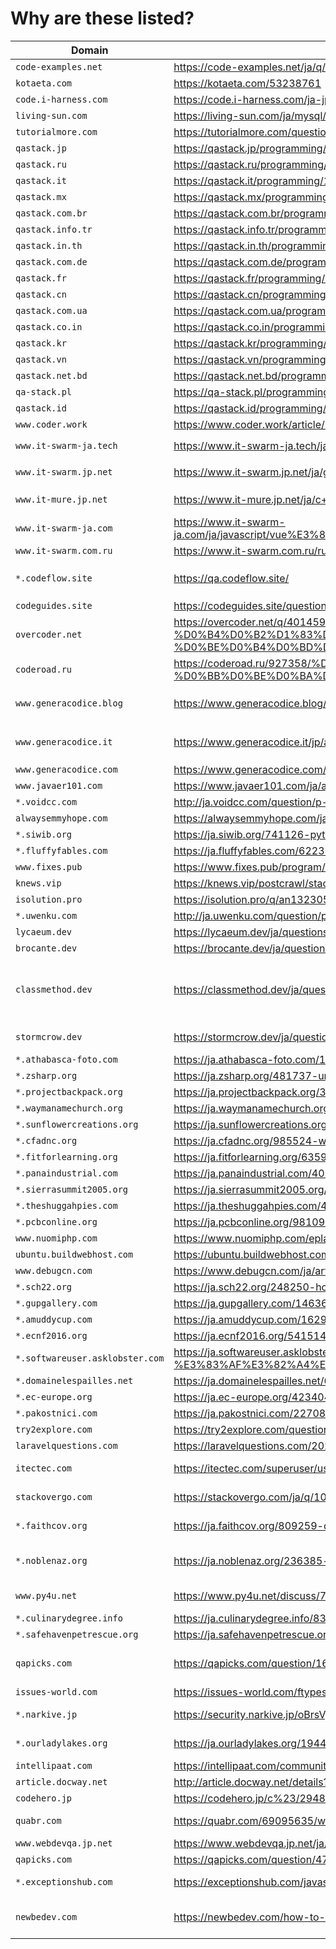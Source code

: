 # Why are these listed?

| Domain | Page | Original | Note |
| ------ | ---- | -------- | ---- |
| `code-examples.net` | https://code-examples.net/ja/q/246c591 | https://stackoverflow.com/questions/38192529/ |  |
| `kotaeta.com` | https://kotaeta.com/53238761 | https://arduino.stackexchange.com/questions/21605/ |  |
| `code.i-harness.com` | https://code.i-harness.com/ja-jp/q/1cc697 | https://stackoverflow.com/questions/1885847/ |  |
| `living-sun.com` | https://living-sun.com/ja/mysql/566242-mysql-select-nested-query-very-complicated-mysql-select-nested.html | https://stackoverflow.com/questions/1599464/ |  |
| `tutorialmore.com` | https://tutorialmore.com/questions-838617.htm | https://superuser.com/questions/1183564/ |  |
| `qastack.jp` | https://qastack.jp/programming/11227809/ | https://stackoverflow.com/questions/11227809/ |  |
| `qastack.ru` | https://qastack.ru/programming/13150343/the-constant-cannot-be-marked-static | https://stackoverflow.com/q/13150343 |  |
| `qastack.it` | https://qastack.it/programming/11227809/ | https://stackoverflow.com/questions/11227809/ |  |
| `qastack.mx` | https://qastack.mx/programming/11227809/ | https://stackoverflow.com/questions/11227809/ |  |
| `qastack.com.br` | https://qastack.com.br/programming/11227809/ | https://stackoverflow.com/questions/11227809/ |  |
| `qastack.info.tr` | https://qastack.info.tr/programming/11227809/ | https://stackoverflow.com/questions/11227809/ |  |
| `qastack.in.th` | https://qastack.in.th/programming/11227809/ | https://stackoverflow.com/questions/11227809/ |  |
| `qastack.com.de` | https://qastack.com.de/programming/11227809/ | https://stackoverflow.com/questions/11227809/ |  |
| `qastack.fr` | https://qastack.fr/programming/11227809/ | https://stackoverflow.com/questions/11227809/ |  |
| `qastack.cn` | https://qastack.cn/programming/11227809/ | https://stackoverflow.com/questions/11227809/ |  |
| `qastack.com.ua` | https://qastack.com.ua/programming/11227809/ | https://stackoverflow.com/questions/11227809/ |  |
| `qastack.co.in` | https://qastack.co.in/programming/11227809/ | https://stackoverflow.com/questions/11227809/ |  |
| `qastack.kr` | https://qastack.kr/programming/11227809/ | https://stackoverflow.com/questions/11227809/ |  |
| `qastack.vn` | https://qastack.vn/programming/11227809/ | https://stackoverflow.com/questions/11227809/ |  |
| `qastack.net.bd` | https://qastack.net.bd/programming/11227809/ | https://stackoverflow.com/questions/11227809/ |  |
| `qa-stack.pl` | https://qa-stack.pl/programming/11227809/ | https://stackoverflow.com/questions/11227809/ |  |
| `qastack.id` | https://qastack.id/programming/11227809/ | https://stackoverflow.com/questions/11227809/ |  |
| `www.coder.work` | https://www.coder.work/article/3794436 | https://stackoverflow.com/questions/13375357/ |  |
| `www.it-swarm-ja.tech` | https://www.it-swarm-ja.tech/ja/linux/944475555/ | https://superuser.com/questions/1347723/ | redirects to `www.it-mure.jp.net` |
| `www.it-swarm.jp.net` | https://www.it-swarm.jp.net/ja/google-chrome/chrome%e3%81%af%e6%8b%a1%e5%bc%b5%e6%a9%9f%e8%83%bd%e3%82%92%e3%81%a9%e3%81%93%e3%81%ab%e4%bf%9d%e5%ad%98%e3%81%97%e3%81%be%e3%81%99%e3%81%8b%ef%bc%9f/1071750676/ | https://stackoverflow.com/q/14543896 | redirects to `www.it-mure.jp.net` |
| `www.it-mure.jp.net` | https://www.it-mure.jp.net/ja/c++/c-%E3%81%A7%E3%82%B3%E3%83%AB%E3%83%BC%E3%83%81%E3%83%B3%E3%82%92%E3%81%A9%E3%81%AE%E3%82%88%E3%81%86%E3%81%AB%E5%AE%9F%E8%A3%85%E3%81%97%E3%81%BE%E3%81%99%E3%81%8B/958393809/ | https://stackoverflow.com/questions/121757/how-do-you-implement-coroutines-in-c |  |
| `www.it-swarm-ja.com` | https://www.it-swarm-ja.com/ja/javascript/vue%E3%81%A7%E5%8B%95%E4%BD%9C%E3%81%97%E3%81%AA%E3%81%84keyup%E3%82%A4%E3%83%99%E3%83%B3%E3%83%88%E3%81%A7%E5%85%A5%E5%8A%9B%E3%81%97%E3%81%A6%E3%81%8F%E3%81%A0%E3%81%95%E3%81%84/835790755/ | https://stackoverflow.com/q/46955147 |  |
| `www.it-swarm.com.ru` | https://www.it-swarm.com.ru/ru/javascript/poluchit-epohu-na-opredelennuyu-datu-ispolzuya-javascript/969526135/ | https://stackoverflow.com/q/3367415 |  |
| `*.codeflow.site` | https://qa.codeflow.site/ |  | This domain is used for redirection to `codeguides.site` |
| `codeguides.site` | https://codeguides.site/questions/ja/950037/same-ajax-called-twice-jquery | https://stackoverflow.com/q/950037 |  |
| `overcoder.net` | https://overcoder.net/q/4014591/%D0%BA%D0%B0%D0%BA-%D0%BF%D0%BE%D0%BA%D0%B0%D0%B7%D0%B0%D1%82%D1%8C-%D0%B4%D0%B8%D0%B0%D0%BB%D0%BE%D0%B3-%D0%BF%D1%80%D0%BE%D0%B3%D1%80%D0%B5%D1%81%D1%81%D0%B0-%D0%B2-%D0%B4%D0%B2%D1%83%D1%85-%D0%B4%D0%B5%D0%B9%D1%81%D1%82%D0%B2%D0%B8%D1%8F%D1%85-%D0%BF%D1%80%D0%B8-%D0%BF%D0%B5%D1%80%D0%B5%D0%BA%D0%BB%D1%8E%D1%87%D0%B5%D0%BD%D0%B8%D0%B8-%D1%81-%D0%BE%D0%B4%D0%BD%D0%BE%D0%B3%D0%BE | https://stackoverflow.com/questions/11500794/ |  |
| `coderoad.ru` | https://coderoad.ru/927358/%D0%9A%D0%B0%D0%BA-%D0%BE%D1%82%D0%BC%D0%B5%D0%BD%D0%B8%D1%82%D1%8C-%D1%81%D0%B0%D0%BC%D1%8B%D0%B5-%D0%BF%D0%BE%D1%81%D0%BB%D0%B5%D0%B4%D0%BD%D0%B8%D0%B5-%D0%BB%D0%BE%D0%BA%D0%B0%D0%BB%D1%8C%D0%BD%D1%8B%D0%B5-%D0%BA%D0%BE%D0%BC%D0%BC%D0%B8%D1%82%D1%8B-%D0%B2-Git | https://stackoverflow.com/questions/927358/ |  |
| `www.generacodice.blog` | https://www.generacodice.blog/jp/articolo/52938/ | https://stackoverflow.com/questions/814167/ | This site is used for redirection to `www.generacodice.com` |
| `www.generacodice.it` | https://www.generacodice.it/jp/articolo/126815/ | https://stackoverflow.com/questions/199468/ | This site is used for redirection to `www.generacodice.com` |
| `www.generacodice.com` | https://www.generacodice.com/jp/articolo/119396/C%23+get+thumbnail+from+file+via+windows+api | https://stackoverflow.com/questions/1439719 |  |
| `www.javaer101.com` | https://www.javaer101.com/ja/article/2084594.html | https://stackoverflow.com/questions/35394937/ |  |
| `*.voidcc.com` | http://ja.voidcc.com/question/p-glmhmyzr-pk.html | https://stackoverflow.com/questions/48042872/ |  |
| `alwaysemmyhope.com` | https://alwaysemmyhope.com/ja/linux/542609-glibc-elf-file-os-abi-invalid-linux-linux-kernel-glibc-abi.html | https://stackoverflow.com/q/7647818 |  |
| `*.siwib.org` | https://ja.siwib.org/741126-pytesseract-tesseractnotfound-error-tesseract-is-PZDKWA | https://stackoverflow.com/q/50951955 |  |
| `*.fluffyfables.com` | https://ja.fluffyfables.com/622335-article-pytesseract-tesseractnotfound-error-tesseract-is | https://stackoverflow.com/q/50951955 |  |
| `www.fixes.pub` | https://www.fixes.pub/program/38000.html | https://stackoverflow.com/q/49289575 |  |
| `knews.vip` | https://knews.vip/postcrawl/stack/view?site=so&key=76312086 | https://stackoverflow.com/q/63314288 |  |
| `isolution.pro` | https://isolution.pro/q/an13230537/play-sutoa-kara-apuri-no-gokansei-matorikkusu-o-nyushusuru | https://android.stackexchange.com/q/232739 |  |
| `*.uwenku.com` | http://ja.uwenku.com/question/p-oafoukjq-gq.html | https://stackoverflow.com/questions/48045748 |  |
| `lycaeum.dev` | https://lycaeum.dev/ja/questions/29482 | https://stackoverflow.com/questions/29482 |  |
| `brocante.dev` | https://brocante.dev/ja/questions/5223 | https://stackoverflow.com/questions/5223 |  |
| `classmethod.dev` | https://classmethod.dev/ja/questions/1414365 | https://stackoverflow.com/questions/1414365 | This is not dev.classmethod.jp (DevelopersIO, produced by Classmethod, Inc.) |
| `stormcrow.dev` | https://stormcrow.dev/ja/questions/1030169 | https://stackoverflow.com/questions/1030169/easy-way-to-pull-latest-of-all-git-submodules |  |
| `*.athabasca-foto.com` | https://ja.athabasca-foto.com/139585-how-to-get-an-enum-GVEZVS | https://stackoverflow.com/questions/604424 |  |
| `*.zsharp.org` | https://ja.zsharp.org/481737-uncaught-syntaxerror-unexpected-token-ULISDT | https://stackoverflow.com/questions/3143698 |  |
| `*.projectbackpack.org` | https://ja.projectbackpack.org/318738-disable-enable-an-input-with-MWIBMZ | https://stackoverflow.com/questions/1414365 |  |
| `*.waymanamechurch.org` | https://ja.waymanamechurch.org/591659-what-is-the-not-not-NXUFJG | https://stackoverflow.com/questions/784929 |  |
| `*.sunflowercreations.org` | https://ja.sunflowercreations.org/697902-how-do-i-open-a-VUPZKF | https://stackoverflow.com/questions/3204380 |  |
| `*.cfadnc.org` | https://ja.cfadnc.org/985524-what-is-the-purpose-of-DXQQMX | https://stackoverflow.com/questions/36688321 |  |
| `*.fitforlearning.org` | https://ja.fitforlearning.org/635934-includes-not-working-in-internet-ZFTDNI | https://stackoverflow.com/questions/36574351 |  |
| `*.panaindustrial.com` | https://ja.panaindustrial.com/401278-how-to-change-the-default-RQJPUK | https://stackoverflow.com/questions/11756442 |  |
| `*.sierrasummit2005.org` | https://ja.sierrasummit2005.org/919860-how-to-change-the-default-ICOCTB | https://stackoverflow.com/questions/11756442 |  |
| `*.theshuggahpies.com` | https://ja.theshuggahpies.com/451434-what-is-the-not-not-EISSHJ | https://stackoverflow.com/questions/784929 |  |
| `*.pcbconline.org` | https://ja.pcbconline.org/981093-change-color-of-one-character-AAYKXT | https://stackoverflow.com/questions/17341670 |  |
| `www.nuomiphp.com` | https://www.nuomiphp.com/eplan/ja/5f44dfbbf150e113e731eac3.html | https://stackoverflow.com/questions/60451458 |  |
| `ubuntu.buildwebhost.com` | https://ubuntu.buildwebhost.com/ja/q/214411 | https://askubuntu.com/questions/940701 |  |
| `www.debugcn.com` | https://www.debugcn.com/ja/article/106110221.html | https://stackoverflow.com/questions/14452824 |  |
| `*.sch22.org` | https://ja.sch22.org/248250-how-can-i-save-an-QIVEKL | https://stackoverflow.com/questions/14452824/ |  |
| `*.gupgallery.com` | https://ja.gupgallery.com/146367-how-can-i-save-an-OSXEJL | https://stackoverflow.com/questions/14452824/ |  |
| `*.amuddycup.com` | https://ja.amuddycup.com/162943-command-executed-via-ssh-does-JKQSGP-article | https://superuser.com/q/652729 |  |
| `*.ecnf2016.org` | https://ja.ecnf2016.org/541514-install-scratchbox2-package-in-ubuntu-BODUKA-article | https://askubuntu.com/questions/940701 |  |
| `*.softwareuser.asklobster.com` | https://ja.softwareuser.asklobster.com/posts/97342/7zip-%E3%82%B3%E3%83%9E%E3%83%B3%E3%83%89%E3%83%A9%E3%82%A4%E3%83%B3-%E3%83%AF%E3%82%A4%E3%83%AB%E3%83%89%E3%82%AB%E3%83%BC%E3%83%89%E3%83%91%E3%82%BF%E3%83%BC%E3%83%B3%E3%81%A7%E3%83%95%E3%82%A9%E3%83%AB%E3%83%80%E3%82%92%E9%99%A4%E5%A4%96%E3%81%97%E3%81%BE%E3%81%99%E3%81%8B/ | https://superuser.com/questions/97342/ |  |
| `*.domainelespailles.net` | https://ja.domainelespailles.net/654932-7zip-command-line-exclude-folders-JCTSXV-article | https://superuser.com/questions/97342/ |  |
| `*.ec-europe.org` | https://ja.ec-europe.org/423404-how-to-find-dev-name-MQPQQD | https://stackoverflow.com/questions/48291366 |  |
| `*.pakostnici.com` | https://ja.pakostnici.com/227080-how-to-find-dev-name-KKGGDS | https://stackoverflow.com/questions/48291366 |  |
| `try2explore.com` | https://try2explore.com/questions/jp/10003161 | https://stackoverflow.com/questions/806000/ |  |
| `laravelquestions.com` | https://laravelquestions.com/2021/03/29/csrf-token-mismatch-in-iframe-the-good-fix/ | https://stackoverflow.com/questions/66850521/ |  |
| `itectec.com` | https://itectec.com/superuser/user-id-mapping-with-nfs-on-synology-nas/ | https://superuser.com/questions/860553/user-id-mapping-with-nfs-on-synology-nas |  |
| `stackovergo.com` | https://stackovergo.com/ja/q/1063649/does-netbeans-recognize-javascript-prototypal-inheritance | https://stackoverflow.com/questions/4531523/does-netbeans-recognize-javascript-prototypal-inheritance |  |
| `*.faithcov.org` | https://ja.faithcov.org/809259-difference-stringstream-and-ostringstream-GVMZFY | https://stackoverflow.com/questions/18251346/difference-stringstream-and-ostringstream |  |
| `*.noblenaz.org` | https://ja.noblenaz.org/236385-notify-osd-replaced-with-dunst-TEWTPA-article | https://askubuntu.com/questions/634797/notify-osd-replaced-with-dunst-after-switching-back-to-unity-from-i3wm |  |
| `www.py4u.net` | https://www.py4u.net/discuss/777925 | https://stackoverflow.com/questions/1251491/multithreading-webbrowser-control-c-sharp-sta |  |
| `*.culinarydegree.info` | https://ja.culinarydegree.info/835697-programmatically-switch-audio-devices-on-SGPPFR | https://stackoverflow.com/q/13054371 |  |
| `*.safehavenpetrescue.org` | https://ja.safehavenpetrescue.org/328316-how-to-keep-network-services-IVTLBP | https://stackoverflow.com/q/63978924 |  |
| `qapicks.com` | https://qapicks.com/question/1668131-87a39319fa31 | https://superuser.com/questions/1668131/how-do-i-add-my-own-entries-to-the-new-windows-11-right-click-context-menu |  |
| `issues-world.com` | https://issues-world.com/ftypesoverloadingargumentsimplic/ | https://stackoverflow.com/q/8828279 |  |
| `*.narkive.jp` | https://security.narkive.jp/oBrsVjXh | https://security.stackexchange.com/questions/373/open-source-penetration-test-automation |  |
| `*.ourladylakes.org` | https://ja.ourladylakes.org/194402-xslt-not-contains-check-BQDKGP | https://stackoverflow.com/questions/2193412/xslt-not-contains-check |  |
| `intellipaat.com` | https://intellipaat.com/community/32139/in-python-what-is-the-difference-between-random-uniform-and-random-random | https://stackoverflow.com/questions/30030659/ |  |
| `article.docway.net` | http://article.docway.net/details?id=60f1fe5d3a6f2400a6385bc7 | https://stackoverflow.com/q/7106679 |  |
| `codehero.jp` | https://codehero.jp/c%23/29482/how-can-i-cast-int-to-enum | https://stackoverflow.com/questions/29482 |  |
| `quabr.com` | https://quabr.com/69095635/why-wordpress-plugin-duplicate-page-not-working | https://stackoverflow.com/questions/69095635/why-wordpress-plugin-duplicate-page-not-working |  |
| `www.webdevqa.jp.net` | https://www.webdevqa.jp.net/ja/linux/%E3%83%AA%E3%83%A2%E3%83%BC%E3%83%88%E3%82%B3%E3%83%9E%E3%83%B3%E3%83%89%E3%81%AE%E5%AE%9F%E8%A1%8C/962630318/ | https://unix.stackexchange.com/q/419198 |  |
| `qapicks.com` | https://qapicks.com/question/472662-71fa6656fedd | https://superuser.com/q/472662 |  |
| `*.exceptionshub.com` | https://exceptionshub.com/javascript-best-practices-of-timeout-after-ajax-call.html | https://stackoverflow.com/questions/60317039/best-practices-of-timeout-after-ajax-call |  |
| `newbedev.com` | https://newbedev.com/how-to-combine-many-spring-test-annotations-in-a-single-annotation | https://stackoverflow.com/questions/31098138/how-to-combine-many-spring-test-annotations-in-a-single-annotation |  |
